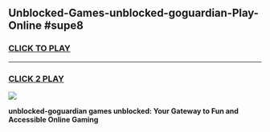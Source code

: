 
## Unblocked-Games-unblocked-goguardian-Play-Online #supe8
<h3>
<a href="https://news.freeplayer.one?title=unblocked-goguardian&ref=3">CLICK TO PLAY</a></h3>
<hr>

<h3>
<a href="https://news.freeplayer.one?title=unblocked-goguardian&ref=3">CLICK 2 PLAY</a>
  
</h3>

<a href="https://news.freeplayer.one?title=unblocked-goguardian&ref=3"><img src="https://clearcache.store/games.png"></a>


**unblocked-goguardian games unblocked: Your Gateway to Fun and Accessible Online Gaming**

